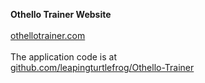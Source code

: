 **Othello Trainer Website**
<br><br>
[othellotrainer.com](https://othellotrainer.com)
<br><br>
The application code is at
<br>
[github.com/leapingturtlefrog/Othello-Trainer](https://github.com/leapingturtlefrog/Othello-Trainer)
